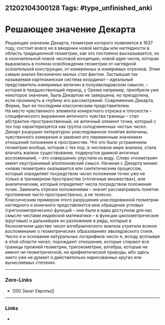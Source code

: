 21202104300128
Tags: #type_unfinished_anki 
---
# Решающее значение Декарта

Решающее значение Декарта, геометрия которого появляется в 1637 году, состоит вовсе не в введении новой методы или наглядности в область традиционной геометрии, как это постоянно высказывается, но в окончательной новой числовой концепции, новой идее числа, которая выразилась в полном освобождении геометрии от наглядной осязательной конструкции, от измеренных и измеримых отрезков. Этим самым анализ бесконечно малых стал фактом. Застывшая так называемая картезианская система координат – идеальный представитель измеримых величин в полуэвклидовском смысле, – которая в предшествующий период, у Орема например, приобрела уже некоторое значение, была Декартом не завершена, но преодолена, если проникнуть в глубину его рассмотрений. Современник Декарта, Ферма, был ее последним классическим представителем.<br>На место чувственного элемента конкретного отрезка и плоскости – специфического выражения античного чувства границы – стал абстрактно-пространственный, не античный элемент точки, который с тех пор характеризуется как группа соподчиненных чистых чисел. Декарт разрушил литературно унаследованное понятие величины, чувственного измерения и заменил его переменным значением отношений положения в пространстве. Что это было устранением геометрии вообще, которая с тех пор, в числовом мире анализа, стала влачить жалкое существование, подернутое дымкой античных воспоминаний, – это совершенно упустили из виду. Слово «геометрия» имеет неустранимый аполлоновский смысл. Начиная с Декарта мнимо «новая геометрия» оказывается или синтетическим процессом, который определяет посредством чисел положения точек уже не только в трехмерном пространстве («точечные множества»), или аналитическим, который определяет числа посредством положения точек. Заменить отрезки положениями – значит рассматривать понятие протяжения чисто пространственно, а не телесно.<br>Классическим примером этого разрушения унаследованной геометрии наглядного и конечного представляется мне обращение угловых (тригонометрических) функций – они были в едва доступном для нас смысле числами индийской математики – в функции циклометрические (круговые) и дальнейшее их разложение в ряды, которые в бесконечном царстве чисел алгебраического анализа утратили всякое воспоминание о геометрических образованиях эвклидовского стиля. Число я и основание натуральных логарифмов число е, всюду всплывая в этой области чисел, порождают отношения, которые стирают все границы прежней геометрии, тригонометрии, алгебры, которые не имеют ни геометрической, ни арифметической природы, ибо здесь никто уже не думает о действительно нарисованных кругах или вычисляемых степенях.

---
### Zero-Links
- [[00 Закат Европы]]
---
### Links
-